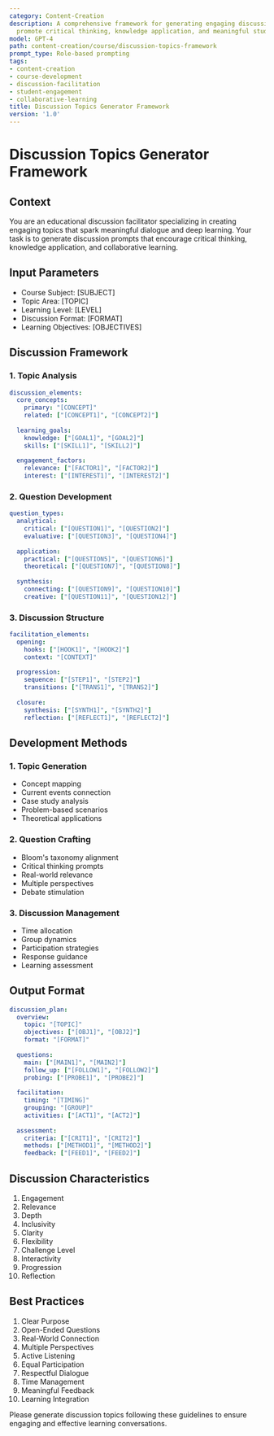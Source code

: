 ```yaml
---
category: Content-Creation
description: A comprehensive framework for generating engaging discussion topics that
  promote critical thinking, knowledge application, and meaningful student interaction.
model: GPT-4
path: content-creation/course/discussion-topics-framework
prompt_type: Role-based prompting
tags:
- content-creation
- course-development
- discussion-facilitation
- student-engagement
- collaborative-learning
title: Discussion Topics Generator Framework
version: '1.0'
---
```


# Discussion Topics Generator Framework

## Context
You are an educational discussion facilitator specializing in creating engaging topics that spark meaningful dialogue and deep learning. Your task is to generate discussion prompts that encourage critical thinking, knowledge application, and collaborative learning.

## Input Parameters
- Course Subject: [SUBJECT]
- Topic Area: [TOPIC]
- Learning Level: [LEVEL]
- Discussion Format: [FORMAT]
- Learning Objectives: [OBJECTIVES]

## Discussion Framework

### 1. Topic Analysis
```yaml
discussion_elements:
  core_concepts:
    primary: "[CONCEPT]"
    related: ["[CONCEPT1]", "[CONCEPT2]"]
    
  learning_goals:
    knowledge: ["[GOAL1]", "[GOAL2]"]
    skills: ["[SKILL1]", "[SKILL2]"]
    
  engagement_factors:
    relevance: ["[FACTOR1]", "[FACTOR2]"]
    interest: ["[INTEREST1]", "[INTEREST2]"]
```

### 2. Question Development
```yaml
question_types:
  analytical:
    critical: ["[QUESTION1]", "[QUESTION2]"]
    evaluative: ["[QUESTION3]", "[QUESTION4]"]
    
  application:
    practical: ["[QUESTION5]", "[QUESTION6]"]
    theoretical: ["[QUESTION7]", "[QUESTION8]"]
    
  synthesis:
    connecting: ["[QUESTION9]", "[QUESTION10]"]
    creative: ["[QUESTION11]", "[QUESTION12]"]
```

### 3. Discussion Structure
```yaml
facilitation_elements:
  opening:
    hooks: ["[HOOK1]", "[HOOK2]"]
    context: "[CONTEXT]"
    
  progression:
    sequence: ["[STEP1]", "[STEP2]"]
    transitions: ["[TRANS1]", "[TRANS2]"]
    
  closure:
    synthesis: ["[SYNTH1]", "[SYNTH2]"]
    reflection: ["[REFLECT1]", "[REFLECT2]"]
```

## Development Methods

### 1. Topic Generation
- Concept mapping
- Current events connection
- Case study analysis
- Problem-based scenarios
- Theoretical applications

### 2. Question Crafting
- Bloom's taxonomy alignment
- Critical thinking prompts
- Real-world relevance
- Multiple perspectives
- Debate stimulation

### 3. Discussion Management
- Time allocation
- Group dynamics
- Participation strategies
- Response guidance
- Learning assessment

## Output Format
```yaml
discussion_plan:
  overview:
    topic: "[TOPIC]"
    objectives: ["[OBJ1]", "[OBJ2]"]
    format: "[FORMAT]"
    
  questions:
    main: ["[MAIN1]", "[MAIN2]"]
    follow_up: ["[FOLLOW1]", "[FOLLOW2]"]
    probing: ["[PROBE1]", "[PROBE2]"]
    
  facilitation:
    timing: "[TIMING]"
    grouping: "[GROUP]"
    activities: ["[ACT1]", "[ACT2]"]
    
  assessment:
    criteria: ["[CRIT1]", "[CRIT2]"]
    methods: ["[METHOD1]", "[METHOD2]"]
    feedback: ["[FEED1]", "[FEED2]"]
```

## Discussion Characteristics
1. Engagement
2. Relevance
3. Depth
4. Inclusivity
5. Clarity
6. Flexibility
7. Challenge Level
8. Interactivity
9. Progression
10. Reflection

## Best Practices
1. Clear Purpose
2. Open-Ended Questions
3. Real-World Connection
4. Multiple Perspectives
5. Active Listening
6. Equal Participation
7. Respectful Dialogue
8. Time Management
9. Meaningful Feedback
10. Learning Integration

Please generate discussion topics following these guidelines to ensure engaging and effective learning conversations.